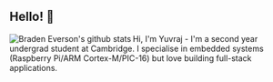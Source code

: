 ## Hello! 🦀
<img alt="Braden Everson's github stats" align="left" src="https://github-readme-stats.vercel.app/api?username=BradenEverson&hide_border=true&hide_title=true&show_icons=true&theme=synthwave">
Hi, I'm Yuvraj - I'm  a second year undergrad student at Cambridge. I specialise in embedded systems (Raspberry Pi/ARM Cortex-M/PIC-16) but love building full-stack applications. 
<!--
**BradenEverson/BradenEverson** is a ✨ _special_ ✨ repository because its `README.md` (this file) appears on your GitHub profile.

Here are some ideas to get you started:

- 🔭 I’m currently working on ...
- 🌱 I’m currently learning ...
- 👯 I’m looking to collaborate on ...
- 🤔 I’m looking for help with ...
- 💬 Ask me about ...
- 📫 How to reach me: ...
- 😄 Pronouns: ...
- ⚡ Fun fact: ...
-->
